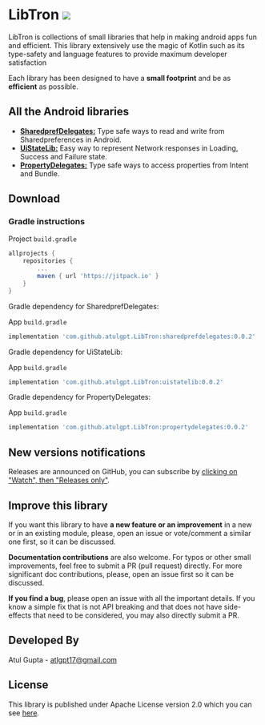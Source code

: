 # LibTron [![](https://jitpack.io/v/atulgpt/LibTron.svg)](https://jitpack.io/#atulgpt/LibTron)

LibTron is collections of small libraries that help in making android apps fun and efficient. This library extensively use the magic of Kotlin such as its type-safety and language features to provide maximum developer satisfaction

Each library has been designed to have a **small footprint** and be as **efficient** as possible.

## All the Android libraries

- **[SharedprefDelegates:](libraries/sharedprefdelegates)** Type safe ways to read and write from Sharedpreferences in Android.
- **[UiStateLib:](libraries/uistatelib)** Easy way to represent Network responses in Loading, Success and Failure state.
- **[PropertyDelegates:](libraries/propertydelegates)** Type safe ways to access properties from Intent and Bundle.

## Download

### Gradle instructions

Project `build.gradle` 

```groovy
allprojects {
	repositories {
		...
		maven { url 'https://jitpack.io' }
	}
}
```

Gradle dependency for SharedprefDelegates:

App `build.gradle`
```groovy
implementation 'com.github.atulgpt.LibTron:sharedprefdelegates:0.0.2'
```

Gradle dependency for UiStateLib:

App `build.gradle`
```groovy
implementation 'com.github.atulgpt.LibTron:uistatelib:0.0.2'
```

Gradle dependency for PropertyDelegates:

App `build.gradle`
```groovy
implementation 'com.github.atulgpt.LibTron:propertydelegates:0.0.2'
```

## New versions notifications
Releases are announced on GitHub, you can subscribe by [clicking on "Watch", then "Releases only"](
https://docs.github.com/en/github/managing-subscriptions-and-notifications-on-github/viewing-your-subscriptions#configuring-your-watch-settings-for-an-individual-repository
).

## Improve this library
If you want this library to have **a new feature or an improvement** in a
new or in an existing module, please, open an issue or vote/comment a
similar one first, so it can be discussed.

**Documentation contributions** are also welcome.
For typos or other small improvements, feel free to submit a PR
(pull request) directly.
For more significant doc contributions, please, open an issue first so it
can be discussed.

**If you find a bug**, please open an issue with all the important details.
If you know a simple fix that is not API breaking and that does not have
side-effects that need to be considered, you may also directly submit a PR.

## Developed By

Atul Gupta - <atlgpt17@gmail.com>

## License
This library is published under Apache License version 2.0 which you can see
[here](https://github.com/atulgpt/LibTron/blob/master/LICENSE.txt).
